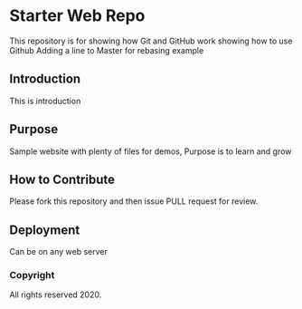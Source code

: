 # Starter Web Repo

This repository is for showing how Git and GitHub work showing how to use Github
Adding a line to Master for rebasing example

## Introduction
This is introduction

## Purpose

Sample website with plenty of files for demos, Purpose is to learn and grow

## How to Contribute

Please fork this repository and then issue PULL request for review.

## Deployment
Can be on any web server

### Copyright

All rights reserved 2020.